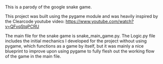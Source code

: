 This is a parody of the google snake game.

This project was built using the pygame module and was heavily inspired by the Clearcode youtube video: https://www.youtube.com/watch?v=QFvqStqPCRU

The main file for the snake game is snake_main_game.py. The Logic.py file includes the initial mechanics I developed for the project without using pygame, which functions as a game by itself, but it was mainly a nice blueprint to improve upon using pygame to fully flesh out the working flow of the game in the main file. 
